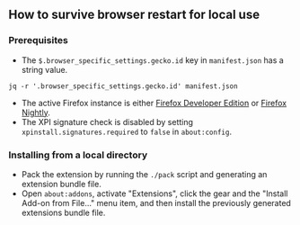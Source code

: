 ## How to survive browser restart for local use

### Prerequisites

* The `$.browser_specific_settings.gecko.id` key in `manifest.json` has a string value.

```shell
jq -r '.browser_specific_settings.gecko.id' manifest.json
```

* The active Firefox instance is either [Firefox Developer Edition](https://www.mozilla.org/firefox/developer/) or [Firefox Nightly](https://www.mozilla.org/firefox/all/#product-desktop-nightly).
* The XPI signature check is disabled by setting `xpinstall.signatures.required` to `false` in `about:config`.

### Installing from a local directory

* Pack the extension by running the `./pack` script and generating an extension bundle file.
* Open `about:addons`, activate "Extensions", click the gear and the "Install Add-on from File..." menu item, and then install the previously generated extensions bundle file.
